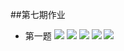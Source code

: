 ##第七期作业
* 第一题
![](https://github.com/weiyunling/pic/blob/master/2016-2-29/100%25%20loss.png)
![](https://github.com/weiyunling/pic/blob/master/2016-2-29/3G.png)
![](https://github.com/weiyunling/pic/blob/master/2016-2-29/DSL.png)
![](https://github.com/weiyunling/pic/blob/master/2016-2-29/Edge.png)
![](https://github.com/weiyunling/pic/blob/master/2016-2-29/High%20Latency%20DNS.png)
